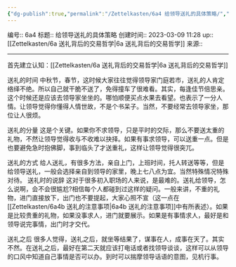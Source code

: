 ```yaml
---
{"dg-publish":true,"permalink":"/Zettelkasten/6a4 给领导送礼的具体策略/","dgPassFrontmatter":true}
---
```


编号:: 6a4
标题:: 给领导送礼的具体策略
创建时间:: 2023-03-09 11:28
up:: [[Zettelkasten/6a 送礼背后的交易哲学\|6a 送礼背后的交易哲学]]
来源:: 

---
首先建立认知：[[Zettelkasten/6a 送礼背后的交易哲学\|6a 送礼背后的交易哲学]]

送礼的时间 
中秋节，春节，这时候大家往往觉得领导家门庭若市，送礼的人肯定络绎不绝。所以自己就干脆不送了，免得撞车了很难看。其实，每逢佳节倍思亲。这个时候还是应该去领导家坐坐的。哪怕顺便买点水果去看望。也表示了一分人情。让领导觉得你懂得人情世故，不是个书呆子。当然，不要经常去领导家坐，那位让人很烦。 

送礼的分量 
这是个关键。如果你不求领导，只是平时的交际，那么不要送太重的礼物，不然让领导觉得收与不收难以抉择。如果有事求领导，可以送重一点。但是也要避免急时抱佛脚，事到临头了才送重礼，这样让领导觉得很突兀。 

送礼的方式 
给人送礼，有很多方法，亲自上门，上班时间，托人转送等等，但是给领导送礼，一般会选择亲自到领导的家里，晚上七八点为宜。当然特殊情况特殊对待。 送礼时的说辞 这对于很多初入职场的人来说，是最难的。送礼给领导，怎么说啊，会不会很尴尬?相信每个人都碰到过这样的疑问。一般来讲，不重的礼物，进门直接放下，出门也不要提起，大家心照不宣（这一点在[[Zettelkasten/6a4b 送礼的注意事项\|6a4b 送礼的注意事项]]中有所表述）。如果是比较贵重的礼物，如果没事求人，进门就要展示。如果是有事情求人，最好是和领导说完事情，出门时才交代。 

送礼之后 
很多人觉得，送礼之后，就坐等结果了，谋事在人，成事在天了。其实不然。在送礼之后，最好在第二天就应该打电话或者找领导谈谈，这样可以从领导的口风中知道自己事情是否可以办。到时可以揣摩领导话语的意图，见机行事。